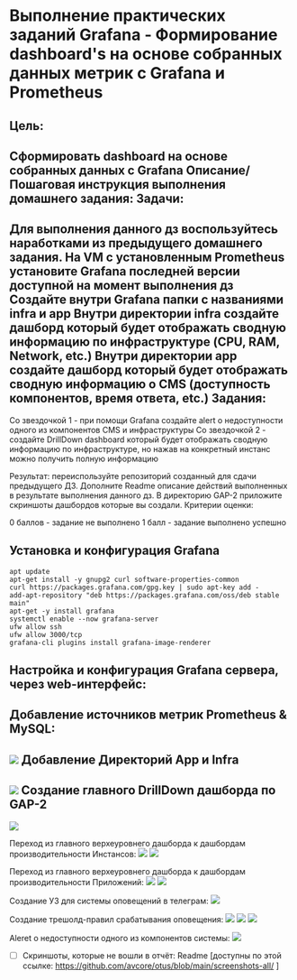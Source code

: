 Выполнение практических заданий Grafana - Формирование dashboard's на основе собранных данных метрик с Grafana и Prometheus
=============
Цель:
-------------
Сформировать dashboard на основе собранных данных с Grafana
Описание/Пошаговая инструкция выполнения домашнего задания:
Задачи:
-------------
Для выполнения данного дз воспользуйтесь наработками из предыдущего домашнего задания.
На VM с установленным Prometheus установите Grafana последней версии доступной на момент выполнения дз
Создайте внутри Grafana папки с названиями infra и app
Внутри директории infra создайте дашборд который будет отображать сводную информацию по инфраструктуре (CPU, RAM, Network, etc.)
Внутри директории app создайте дашборд который будет отображать сводную информацию о CMS (доступность компонентов, время ответа, etc.)
Задания:
-------------
Со звездочкой 1 - при помощи Grafana создайте alert о недоступности одного из компонентов CMS и инфраструктуры
Со звездочкой 2 - создайте DrillDown dashboard который будет отображать сводную информацию по инфраструктуре, но нажав на конкретный инстанс можно получить полную информацию

Результат: переиспользуйте репозиторий созданный для сдачи предыдущего ДЗ. 
Дополните Readme описание действий выполненных в результате выполнения данного дз. 
В директорию GAP-2 приложите скриншоты дашбордов которые вы создали.
Критерии оценки:

0 баллов - задание не выполнено
1 балл - задание выполнено успешно

Установка и конфигурация Grafana
------------- 
```
apt update
apt-get install -y gnupg2 curl software-properties-common
curl https://packages.grafana.com/gpg.key | sudo apt-key add -
add-apt-repository "deb https://packages.grafana.com/oss/deb stable main"
apt-get -y install grafana
systemctl enable --now grafana-server
ufw allow ssh
ufw allow 3000/tcp
grafana-cli plugins install grafana-image-renderer
```
Настройка и конфигурация Grafana сервера, через web-интерфейс:
-------------
Добавление источников метрик Prometheus & MySQL:
----
![](https://github.com/avcore/otus/blob/main/screenshots-all/4-1-1-12022-06-16_23-26.png)
Добавление Директорий App и Infra
----
![](https://github.com/avcore/otus/blob/main/screenshots-all/4-1-1-2-2022-06-16_23-39.png)
Создание главного DrillDown дашборда по GAP-2
----
![](https://github.com/avcore/otus/blob/main/screenshots-all/grafana-4_5-2022-06-16_23-06.png)

Переход из главного верхеуровнего дашборда к дашбордам производительности Инстансов:
![](https://github.com/avcore/otus/blob/main/screenshots-all/4-5-1-2022-06-16_23-22.png)
![](https://github.com/avcore/otus/blob/main/screenshots-all/4-5-2-2022-06-16_23-23.png)

Переход из главного верхеуровнего дашборда к дашбордам производительности Приложений:
![](https://github.com/avcore/otus/blob/main/screenshots-all/4-5-3-2022-06-16_23-23.png)
![](https://github.com/avcore/otus/blob/main/screenshots-all/4-5-3-2022-06-16_23-23.png)

Создание УЗ для системы оповещений в телеграм: 
![](https://github.com/avcore/otus/blob/main/screenshots-all/XXX)

Создание трешолд-правил срабатывания оповещения: 
![](https://github.com/avcore/otus/blob/main/screenshots-all/1-1-tg-alert-2022-06-17_03-11.png)
![](https://github.com/avcore/otus/blob/main/screenshots-all/1-2-tg-alert-2022-06-17_03-13.png)
![](https://github.com/avcore/otus/blob/main/screenshots-all/1-3-tg-alert-2022-06-17_03-14.png)

Aleret о недоступности одного из компонентов системы:
![](https://github.com/avcore/otus/blob/main/screenshots-all/1-4-tg-alert-2022-06-17_03-16.png)

- [ ] Скриншоты, которые не вошли в отчёт: Readme [доступны по этой ссылке: https://github.com/avcore/otus/blob/main/screenshots-all/ ]
